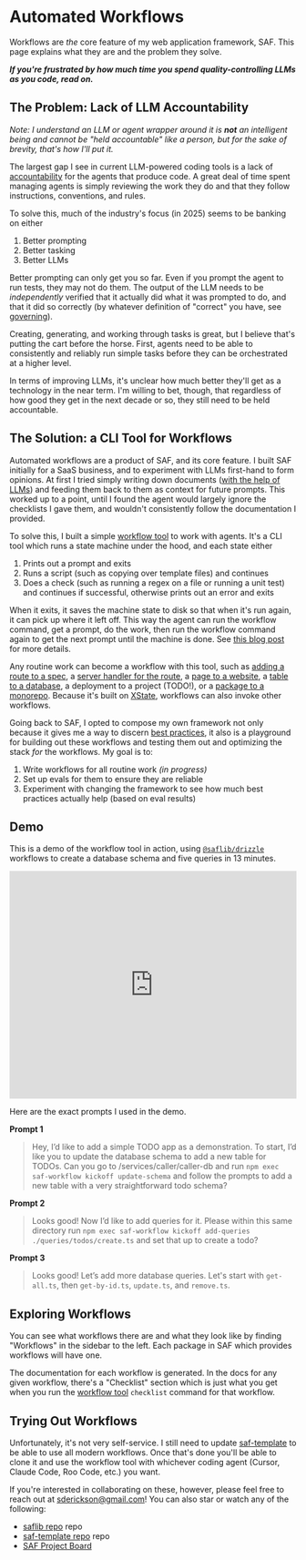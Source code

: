 # Automated Workflows

Workflows are _the_ core feature of my web application framework, SAF. This page explains what they are and the problem they solve.

**_If you're frustrated by how much time you spend quality-controlling LLMs as you code, read on._**

## The Problem: Lack of LLM Accountability

_Note: I understand an LLM or agent wrapper around it is **not** an intelligent being and cannot be "held accountable" like a person, but for the sake of brevity, that's how I'll put it._

The largest gap I see in current LLM-powered coding tools is a lack of [accountability](https://scotterickson.info/blog/2025-05-24-Accountability-and-Gaslighting) for the agents that produce code. A great deal of time spent managing agents is simply reviewing the work they do and that they follow instructions, conventions, and rules.

To solve this, much of the industry's focus (in 2025) seems to be banking on either

1. Better prompting
2. Better tasking
3. Better LLMs

Better prompting can only get you so far. Even if you prompt the agent to run tests, they may not do them. The output of the LLM needs to be _independently_ verified that it actually did what it was prompted to do, and that it did so correctly (by whatever definition of "correct" you have, see [governing](https://scotterickson.info/blog/2025-06-14-governing-products)).

Creating, generating, and working through tasks is great, but I believe that's putting the cart before the horse. First, agents need to be able to consistently and reliably run simple tasks before they can be orchestrated at a higher level.

In terms of improving LLMs, it's unclear how much better they'll get as a technology in the near term. I'm willing to bet, though, that regardless of how good they get in the next decade or so, they still need to be held accountable.

## The Solution: a CLI Tool for Workflows

Automated workflows are a product of SAF, and its core feature. I built SAF initially for a SaaS business, and to experiment with LLMs first-hand to form opinions. At first I tried simply writing down documents ([with the help of LLMs](https://scotterickson.info/blog/2025-03-27-doc-driven-ai)) and feeding them back to them as context for future prompts. This worked up to a point, until I found the agent would largely ignore the checklists I gave them, and wouldn't consistently follow the documentation I provided.

To solve this, I built a simple [workflow tool](https://scotterickson.info/blog/2025-05-10-workflow-first-iteration) to work with agents. It's a CLI tool which runs a state machine under the hood, and each state either

1. Prints out a prompt and exits
2. Runs a script (such as copying over template files) and continues
3. Does a check (such as running a regex on a file or running a unit test) and continues if successful, otherwise prints out an error and exits

When it exits, it saves the machine state to disk so that when it's run again, it can pick up where it left off. This way the agent can run the workflow command, get a prompt, do the work, then run the workflow command again to get the next prompt until the machine is done. See [this blog post](https://scotterickson.info/blog/2025-05-10-workflow-first-iteration) for more details.

Any routine work can become a workflow with this tool, such as [adding a route to a spec](./openapi/docs/workflows/update-spec.md), a [server handler for the route](./express/docs/workflows/add-route.md), a [page to a website](./vue/docs/workflows/add-spa-page.md), a [table to a database](./drizzle/docs/workflows/update-schema.md), a deployment to a project (TODO!), or a [package to a monorepo](./monorepo/docs/workflows/add-ts-package.md). Because it's built on [XState](https://stately.ai/docs), workflows can also invoke other workflows.

Going back to SAF, I opted to compose my own framework not only because it gives me a way to discern [best practices](./best-practices.md), it also is a playground for building out these workflows and testing them out and optimizing the stack _for_ the workflows. My goal is to:

1. Write workflows for all routine work _(in progress)_
2. Set up evals for them to ensure they are reliable
3. Experiment with changing the framework to see how much best practices actually help (based on eval results)

## Demo

This is a demo of the workflow tool in action, using [`@saflib/drizzle`](./drizzle/docs/workflows/index.md) workflows to create a database schema and five queries in 13 minutes.

<iframe width="100%" height="400" src="https://www.youtube.com/embed/p6jfG5JH7_8?si=Avxv1kGjHLmXW4nP" title="YouTube video player" frameborder="0" allow="accelerometer; autoplay; clipboard-write; encrypted-media; gyroscope; picture-in-picture; web-share" referrerpolicy="strict-origin-when-cross-origin" allowfullscreen></iframe>

Here are the exact prompts I used in the demo.

**Prompt 1**

> Hey, I’d like to add a simple TODO app as a demonstration. To start, I’d like you to update the database schema to add a new table for TODOs. Can you go to /services/caller/caller-db and run `npm exec saf-workflow kickoff update-schema` and follow the prompts to add a new table with a very straightforward todo schema?

**Prompt 2**

> Looks good! Now I’d like to add queries for it. Please within this same directory run `npm exec saf-workflow kickoff add-queries ./queries/todos/create.ts` and set that up to create a todo?

**Prompt 3**

> Looks good! Let’s add more database queries. Let's start with `get-all.ts`, then `get-by-id.ts`, `update.ts`, and `remove.ts`.

## Exploring Workflows

You can see what workflows there are and what they look like by finding "Workflows" in the sidebar to the left. Each package in SAF which provides workflows will have one.

The documentation for each workflow is generated. In the docs for any given workflow, there's a "Checklist" section which is just what you get when you run the [workflow tool](./workflows-cli/docs/cli/saf-workflow.md) `checklist` command for that workflow.

## Trying Out Workflows

Unfortunately, it's not very self-service. I still need to update [saf-template](https://github.com/sderickson/saf-template) to be able to use all modern workflows. Once that's done you'll be able to clone it and use the workflow tool with whichever coding agent (Cursor, Claude Code, Roo Code, etc.) you want.

If you're interested in collaborating on these, however, please feel free to reach out at [sderickson@gmail.com](mailto:sderickson@gmail.com)! You can also star or watch any of the following:

- [saflib repo](https://github.com/sderickson/saflib) repo
- [saf-template repo](https://github.com/sderickson/saf-template) repo
- [SAF Project Board](https://github.com/users/sderickson/projects/2/views/3)
